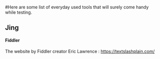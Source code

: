 #Here are some list of everyday used tools that will surely come handy while testing.

## Jing

#### Fiddler
The website by Fiddler creator Eric Lawrence : https://textslashplain.com/




